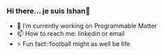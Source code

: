 ### Hi there... je suis Ishan👋

- 🔭 I’m currently working on Programmable Matter
- 📫 How to reach me: linkedin or email
- ⚡ Fun fact: football might as well be life 
<!-- - 😄 Pronouns: ... -->
<!-- - 👯 I’m looking to collaborate on ... -->
<!-- - 🤔 I’m looking for help with ... -->

<!--
**iamishan9/iamishan9** is a ✨ _special_ ✨ repository because its `README.md` (this file) appears on your GitHub profile.

Here are some ideas to get you started:

- 🔭 I’m currently working on ...
- 🌱 I’m currently learning ...
- 👯 I’m looking to collaborate on ...
- 🤔 I’m looking for help with ...
- 💬 Ask me about ...
- 📫 How to reach me: ...
- 😄 Pronouns: ...
- ⚡ Fun fact: ...
-->
